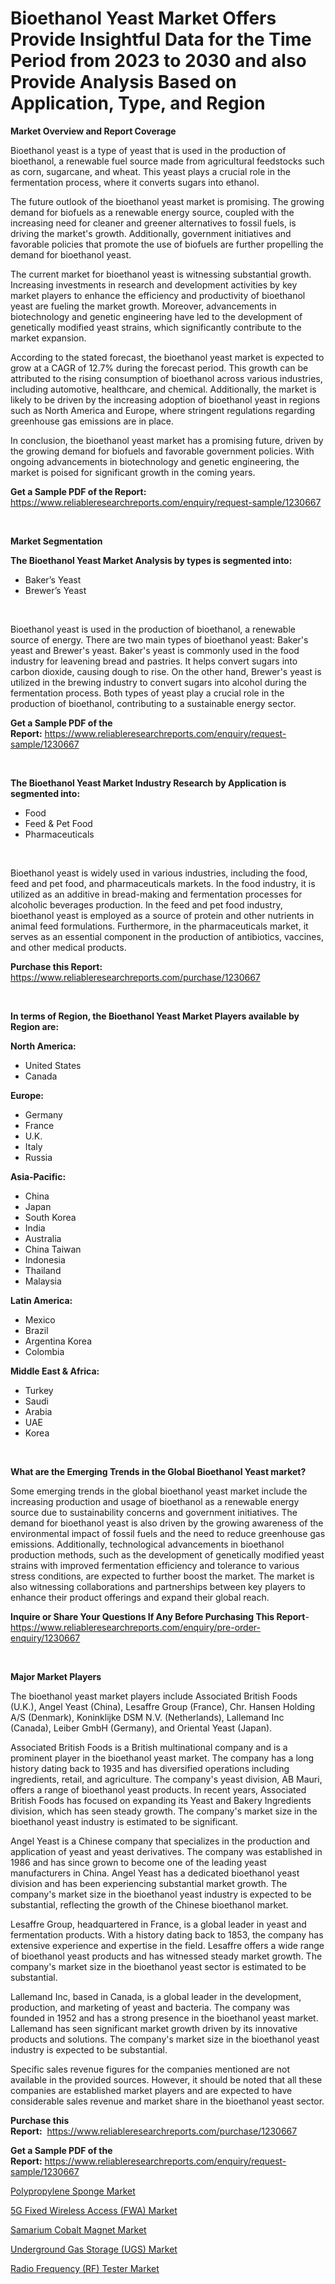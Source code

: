<p><h1>Bioethanol Yeast Market Offers Provide Insightful Data for the Time Period from 2023 to 2030 and also Provide Analysis Based on Application, Type, and Region</h1></p><p><strong>Market Overview and Report Coverage</strong></p>
<p><p>Bioethanol yeast is a type of yeast that is used in the production of bioethanol, a renewable fuel source made from agricultural feedstocks such as corn, sugarcane, and wheat. This yeast plays a crucial role in the fermentation process, where it converts sugars into ethanol.</p><p>The future outlook of the bioethanol yeast market is promising. The growing demand for biofuels as a renewable energy source, coupled with the increasing need for cleaner and greener alternatives to fossil fuels, is driving the market's growth. Additionally, government initiatives and favorable policies that promote the use of biofuels are further propelling the demand for bioethanol yeast.</p><p>The current market for bioethanol yeast is witnessing substantial growth. Increasing investments in research and development activities by key market players to enhance the efficiency and productivity of bioethanol yeast are fueling the market growth. Moreover, advancements in biotechnology and genetic engineering have led to the development of genetically modified yeast strains, which significantly contribute to the market expansion.</p><p>According to the stated forecast, the bioethanol yeast market is expected to grow at a CAGR of 12.7% during the forecast period. This growth can be attributed to the rising consumption of bioethanol across various industries, including automotive, healthcare, and chemical. Additionally, the market is likely to be driven by the increasing adoption of bioethanol yeast in regions such as North America and Europe, where stringent regulations regarding greenhouse gas emissions are in place.</p><p>In conclusion, the bioethanol yeast market has a promising future, driven by the growing demand for biofuels and favorable government policies. With ongoing advancements in biotechnology and genetic engineering, the market is poised for significant growth in the coming years.</p></p>
<p><strong>Get a Sample PDF of the Report:</strong> <a href="https://www.reliableresearchreports.com/enquiry/request-sample/1230667">https://www.reliableresearchreports.com/enquiry/request-sample/1230667</a></p>
<p>&nbsp;</p>
<p><strong>Market Segmentation</strong></p>
<p><strong>The Bioethanol Yeast Market Analysis by types is segmented into:</strong></p>
<p><ul><li>Baker’s Yeast</li><li>Brewer’s Yeast</li></ul></p>
<p>&nbsp;</p>
<p><p>Bioethanol yeast is used in the production of bioethanol, a renewable source of energy. There are two main types of bioethanol yeast: Baker's yeast and Brewer's yeast. Baker's yeast is commonly used in the food industry for leavening bread and pastries. It helps convert sugars into carbon dioxide, causing dough to rise. On the other hand, Brewer's yeast is utilized in the brewing industry to convert sugars into alcohol during the fermentation process. Both types of yeast play a crucial role in the production of bioethanol, contributing to a sustainable energy sector.</p></p>
<p><strong>Get a Sample PDF of the Report:</strong>&nbsp;<a href="https://www.reliableresearchreports.com/enquiry/request-sample/1230667">https://www.reliableresearchreports.com/enquiry/request-sample/1230667</a></p>
<p>&nbsp;</p>
<p><strong>The Bioethanol Yeast Market Industry Research by Application is segmented into:</strong></p>
<p><ul><li>Food</li><li>Feed & Pet Food</li><li>Pharmaceuticals</li></ul></p>
<p>&nbsp;</p>
<p><p>Bioethanol yeast is widely used in various industries, including the food, feed and pet food, and pharmaceuticals markets. In the food industry, it is utilized as an additive in bread-making and fermentation processes for alcoholic beverages production. In the feed and pet food industry, bioethanol yeast is employed as a source of protein and other nutrients in animal feed formulations. Furthermore, in the pharmaceuticals market, it serves as an essential component in the production of antibiotics, vaccines, and other medical products.</p></p>
<p><strong>Purchase this Report:</strong>&nbsp; <a href="https://www.reliableresearchreports.com/purchase/1230667">https://www.reliableresearchreports.com/purchase/1230667</a></p>
<p>&nbsp;</p>
<p><strong>In terms of Region, the Bioethanol Yeast Market Players available by Region are:</strong></p>
<p>
    <p> <strong> North America: </strong>
        <ul>
            <li>United States</li>
            <li>Canada</li>
        </ul>
        </p> 
    <p> <strong> Europe: </strong>
        <ul>
            <li>Germany</li>
            <li>France</li>
            <li>U.K.</li>
            <li>Italy</li>
            <li>Russia</li>
        </ul>
        </p> 
    <p> <strong> Asia-Pacific: </strong>
        <ul>
            <li>China</li>
            <li>Japan</li>
            <li>South Korea</li>
            <li>India</li>
            <li>Australia</li>
            <li>China Taiwan</li>
            <li>Indonesia</li>
            <li>Thailand</li>
            <li>Malaysia</li>
        </ul>
        </p> 
    <p> <strong> Latin America: </strong>
        <ul>
            <li>Mexico</li>
            <li>Brazil</li>
            <li>Argentina Korea</li>
            <li>Colombia</li>
        </ul>
        </p> 
    <p> <strong> Middle East & Africa: </strong>
        <ul>
            <li>Turkey</li>
            <li>Saudi</li>
            <li>Arabia</li>
            <li>UAE</li>
            <li>Korea</li>
        </ul>
    </p>
    </p>
<p>&nbsp;</p>
<p><strong>What are the Emerging Trends in the Global Bioethanol Yeast market?</strong></p>
<p><p>Some emerging trends in the global bioethanol yeast market include the increasing production and usage of bioethanol as a renewable energy source due to sustainability concerns and government initiatives. The demand for bioethanol yeast is also driven by the growing awareness of the environmental impact of fossil fuels and the need to reduce greenhouse gas emissions. Additionally, technological advancements in bioethanol production methods, such as the development of genetically modified yeast strains with improved fermentation efficiency and tolerance to various stress conditions, are expected to further boost the market. The market is also witnessing collaborations and partnerships between key players to enhance their product offerings and expand their global reach.</p></p>
<p><strong>Inquire or Share Your Questions If Any Before Purchasing This Report</strong>- <a href="https://www.reliableresearchreports.com/enquiry/pre-order-enquiry/1230667">https://www.reliableresearchreports.com/enquiry/pre-order-enquiry/1230667</a></p>
<p>&nbsp;</p>
<p><strong>Major Market Players</strong></p>
<p><p>The bioethanol yeast market players include Associated British Foods (U.K.), Angel Yeast (China), Lesaffre Group (France), Chr. Hansen Holding A/S (Denmark), Koninklijke DSM N.V. (Netherlands), Lallemand Inc (Canada), Leiber GmbH (Germany), and Oriental Yeast (Japan).</p><p>Associated British Foods is a British multinational company and is a prominent player in the bioethanol yeast market. The company has a long history dating back to 1935 and has diversified operations including ingredients, retail, and agriculture. The company's yeast division, AB Mauri, offers a range of bioethanol yeast products. In recent years, Associated British Foods has focused on expanding its Yeast and Bakery Ingredients division, which has seen steady growth. The company's market size in the bioethanol yeast industry is estimated to be significant.</p><p>Angel Yeast is a Chinese company that specializes in the production and application of yeast and yeast derivatives. The company was established in 1986 and has since grown to become one of the leading yeast manufacturers in China. Angel Yeast has a dedicated bioethanol yeast division and has been experiencing substantial market growth. The company's market size in the bioethanol yeast industry is expected to be substantial, reflecting the growth of the Chinese bioethanol market.</p><p>Lesaffre Group, headquartered in France, is a global leader in yeast and fermentation products. With a history dating back to 1853, the company has extensive experience and expertise in the field. Lesaffre offers a wide range of bioethanol yeast products and has witnessed steady market growth. The company's market size in the bioethanol yeast sector is estimated to be substantial.</p><p>Lallemand Inc, based in Canada, is a global leader in the development, production, and marketing of yeast and bacteria. The company was founded in 1952 and has a strong presence in the bioethanol yeast market. Lallemand has seen significant market growth driven by its innovative products and solutions. The company's market size in the bioethanol yeast industry is expected to be substantial.</p><p>Specific sales revenue figures for the companies mentioned are not available in the provided sources. However, it should be noted that all these companies are established market players and are expected to have considerable sales revenue and market share in the bioethanol yeast sector.</p></p>
<p><strong>Purchase this Report:</strong>&nbsp;&nbsp;<a href="https://www.reliableresearchreports.com/purchase/1230667">https://www.reliableresearchreports.com/purchase/1230667</a></p>
<p></p>
<p><strong>Get a Sample PDF of the Report:</strong>&nbsp;<a href="https://www.reliableresearchreports.com/enquiry/request-sample/1230667">https://www.reliableresearchreports.com/enquiry/request-sample/1230667</a></p>
<p><p><a href="https://github.com/rahu1506/Market-Research-Report-List-1/blob/main/polypropylene-sponge-market.md">Polypropylene Sponge Market</a></p><p><a href="https://medium.com/@smithazim89098/5g-fixed-wireless-access-fwa-market-the-key-to-successful-business-strategy-forecast-till-2030-a53d872ce70c">5G Fixed Wireless Access (FWA) Market</a></p><p><a href="https://github.com/aashishrp/Market-Research-Report-List-1/blob/main/samarium-cobalt-magnet-market.md">Samarium Cobalt Magnet Market</a></p><p><a href="https://medium.com/@melissaarnold2022/underground-gas-storage-ugs-market-size-market-outlook-and-market-forecast-2023-to-2030-75c7b30aff73">Underground Gas Storage (UGS) Market</a></p><p><a href="https://medium.com/@lulukerluke/radio-frequency-rf-tester-market-exploring-market-share-market-trends-and-future-growth-e26e8659ef3e">Radio Frequency (RF) Tester Market</a></p></p>